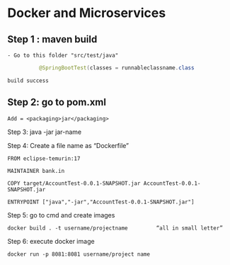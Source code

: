 # Docker and Microservices

## Step 1 : maven build
	- Go to this folder "src/test/java"

```java
          @SpringBootTest(classes = runnableclassname.class
```
	build success

## Step 2: go to pom.xml
	Add = <packaging>jar</packaging>

Step 3: java -jar jar-name

Step 4: Create a file name as “Dockerfile”

	FROM eclipse-temurin:17

	MAINTAINER bank.in

	COPY target/AccountTest-0.0.1-SNAPSHOT.jar AccountTest-0.0.1-SNAPSHOT.jar

	ENTRYPOINT ["java","-jar","AccountTest-0.0.1-SNAPSHOT.jar"]

Step 5: go to cmd and create images
	
	docker build . -t username/projectname         “all in small letter”

Step 6: execute docker image 

	docker run -p 8081:8081 username/project name 




